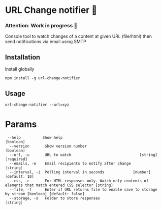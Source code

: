 # URL Change notifier 📃
### Attention: Work in progress 🔧

Console tool to watch changes of a content at given URL (file/html) then send notifications via email using SMTP
## Installation
Install globally
```
npm install -g url-change-notifier
```
## Usage
```
url-change-notifier --url=xyz
```

# Params
```
 --help          Show help                                            [boolean]
  --version       Show version number                                  [boolean]
  --url, -u       URL to watch                               [string] [required]
  --emails, -e    Email recipients to notify after change               [string]
  --interval, -i  Polling interval in seconds             [number] [default: 10]
  --css, -c       For HTML responses only. Watch only contents of elements that match entered CSS selector [string]
  --file, -f      Enter if URL returns file to enable save to storage by stream [boolean] [default: false]
  --storage, -s   Folder to store responses                             [string]
```